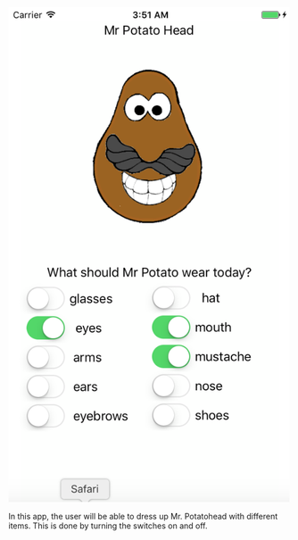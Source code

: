 ![Screenshot Mr. Potatohead](https://github.com/cmdras/MrPotatoHead/blob/master/potato.png?raw=true "Mr. Potatohead")

In this app, the user will be able to dress up Mr. Potatohead with different items. This is done by turning the switches on and off.
